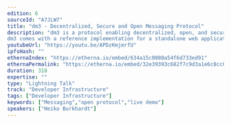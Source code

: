 ```yaml
---
edition: 6
sourceId: "A7JLW7"
title: "dm3 - Decentralized, Secure and Open Messaging Protocol"
description: "dm3 is a protocol enabling decentralized, open, and secure messaging based on established web3 services like ENS and IPFS. It doesn't rely on any central service. The user has complete control over where their messaging data is stored. By using ENS names and ENS text records as the registry for public keys, the user owns the identity linked to their messages.
dm3 comes with a reference implementation for a standalone web application, a widget, and a delivery service."
youtubeUrl: "https://youtu.be/APDzKmjmrfU"
ipfsHash: ""
ethernaIndex: "https://etherna.io/embed/634a15c0080a54f6d733ed91"
ethernaPermalink: "https://etherna.io/embed/32e39393c682f7c9d3a1e6c8cc05cc68a0fe3df93a7a5f5659fd6f03eba28479"
duration: 318
expertise: ""
type: "Lightning Talk"
track: "Developer Infrastructure"
tags: ["Developer Infrastructure"]
keywords: ["Messaging","open protocol","live demo"]
speakers: ["Heiko Burkhardt"]
---
```

